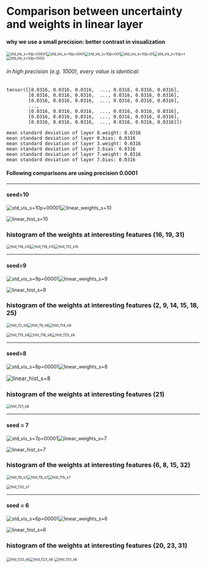 # Comparison between uncertainty and weights in linear layer



#### why we use a small precision: better contrast in visualization

<img src="std_vis_s=10p=00001.png" alt="std_vis_s=10p=00001" style="zoom: 67%;" /><img src="std_vis_s=10p=0001.png" alt="std_vis_s=10p=0001" style="zoom:67%;" /><img src="std_vis_s=10p=001.png" alt="std_vis_s=10p=001" style="zoom:67%;" /><img src="std_vis_s=10p=01.png" alt="std_vis_s=10p=01" style="zoom:67%;" /><img src="std_vis_s=10p=1.png" alt="std_vis_s=10p=1" style="zoom:67%;" /><img src="std_vis_s=10p=1000.png" alt="std_vis_s=10p=1000" style="zoom:67%;" /> 

###### in high precision (e.g. 1000), every value is identical:

```
tensor([[0.0316, 0.0316, 0.0316,  ..., 0.0316, 0.0316, 0.0316],
        [0.0316, 0.0316, 0.0316,  ..., 0.0316, 0.0316, 0.0316],
        [0.0316, 0.0316, 0.0316,  ..., 0.0316, 0.0316, 0.0316],
        ...,
        [0.0316, 0.0316, 0.0316,  ..., 0.0316, 0.0316, 0.0316],
        [0.0316, 0.0316, 0.0316,  ..., 0.0316, 0.0316, 0.0316],
        [0.0316, 0.0316, 0.0316,  ..., 0.0316, 0.0316, 0.0316]])
```

```
mean standard deviation of layer 0.weight: 0.0316
mean standard deviation of layer 0.bias: 0.0316
mean standard deviation of layer 3.weight: 0.0316
mean standard deviation of layer 3.bias: 0.0316
mean standard deviation of layer 7.weight: 0.0316
mean standard deviation of layer 7.bias: 0.0316
```





#### Following comparisons are using precision 0.0001

------------------



####  seed=10

<img src="std_vis_s=10p=00001.png" alt="std_vis_s=10p=00001" style="zoom: 90%;" /><img src="linear_weights_s=10.png" alt="linear_weights_s=10" style="zoom:90%;" />



<img src="linear_hist_s=10.png" alt="linear_hist_s=10" style="zoom:90%;" />

### histogram of the weights at interesting features (16, 19, 31)

<img src="hist_f16_s10.png" alt="hist_f16_s10" style="zoom:67%;" /><img src="hist_f19_s10.png" alt="hist_f19_s10" style="zoom:67%;" /><img src="hist_f31_s10.png" alt="hist_f31_s10" style="zoom:67%;" />

--------------------------



#### seed=9

<img src="std_vis_s=9p=00001.png" alt="std_vis_s=9p=00001" style="zoom: 90%;" /><img src="linear_weights_s=9.png" alt="linear_weights_s=9" style="zoom:90%;" />



<img src="linear_hist_s=9.png" alt="linear_hist_s=9" style="zoom:90%;" />

### histogram of the weights at interesting features (2, 9, 14, 15, 18, 25)

<img src="hist_f2_s9.png" alt="hist_f2_s9" style="zoom:67%;" /><img src="hist_f9_s9.png" alt="hist_f9_s9" style="zoom:67%;" /><img src="hist_f14_s9.png" alt="hist_f14_s9" style="zoom:67%;" />



<img src="hist_f15_s9.png" alt="hist_f15_s9" style="zoom:67%;" /><img src="hist_f18_s9.png" alt="hist_f18_s9" style="zoom:67%;" /><img src="hist_f25_s9.png" alt="hist_f25_s9" style="zoom:67%;" />

-------------------



#### seed=8

<img src="std_vis_s=8p=00001.png" alt="std_vis_s=8p=00001" style="zoom: 90%;" /><img src="linear_weights_s=8.png" alt="linear_weights_s=8" style="zoom:90%;" />

![linear_hist_s=8](linear_hist_s=8.png)

### histogram of the weights at interesting features (21)

<img src="hist_f21_s8.png" alt="hist_f21_s8" style="zoom:67%;" />

--------------



#### seed = 7

<img src="std_vis_s=7p=00001.png" alt="std_vis_s=7p=00001" style="zoom:90%;" /><img src="linear_weights_s=7.png" alt="linear_weights_s=7" style="zoom:90%;" />

<img src="linear_hist_s=7.png" alt="linear_hist_s=7" style="zoom:90%;" />

### histogram of the weights at interesting features (6, 8, 15, 32)

<img src="hist_f6_s7.png" alt="hist_f6_s7" style="zoom:67%;" /><img src="hist_f8_s7.png" alt="hist_f8_s7" style="zoom:67%;" /><img src="hist_f15_s7.png" alt="hist_f15_s7" style="zoom:67%;" />

<img src="hist_f32_s7.png" alt="hist_f32_s7" style="zoom:67%;" />

-------------



#### seed = 6

<img src="std_vis_s=6p=00001.png" alt="std_vis_s=6p=00001" style="zoom: 90%;" /><img src="linear_weights_s=6.png" alt="linear_weights_s=6" style="zoom:90%;" />

<img src="linear_hist_s=6.png" alt="linear_hist_s=6" style="zoom:90%;" />

### histogram of the weights at interesting features (20, 23, 31)

<img src="hist_f20_s6.png" alt="hist_f20_s6" style="zoom:67%;" /><img src="hist_f23_s6.png" alt="hist_f23_s6" style="zoom:67%;" />
<img src="hist_f31_s6.png" alt="hist_f31_s6" style="zoom:67%;" />

